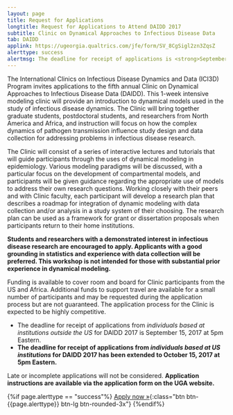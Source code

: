 ```yaml
---
layout: page
title: Request for Applications
longtitle: Request for Applications to Attend DAIDD 2017
subtitle: Clinic on Dynamical Approaches to Infectious Disease Data
tab: DAIDD
applink: https://ugeorgia.qualtrics.com/jfe/form/SV_8CgSigl2zn3ZqsZ
alerttype: success
alertmsg: The deadline for receipt of applications is <strong>September 15</strong> for applicants based at institutions outside the US and <strong>October 15</strong> US-based applicants. Late or incomplete applications will not be considered.
---
```


The International Clinics on Infectious Disease Dynamics and Data (ICI3D) Program invites applications to the fifth annual Clinic on Dynamical Approaches to Infectious Disease Data (DAIDD). This 1-week intensive modeling clinic will provide an introduction to dynamical models used in the study of infectious disease dynamics. The Clinic will bring together graduate students, postdoctoral students, and researchers from North America and Africa, and instruction will focus on how the complex dynamics of pathogen transmission influence study design and data collection for addressing problems in infectious disease research.

The Clinic will consist of a series of interactive lectures and tutorials that will guide participants through the uses of dynamical modeling in epidemiology. Various modeling paradigms will be discussed, with a particular focus on the development of compartmental models, and participants will be given guidance regarding the appropriate use of models to address their own research questions. Working closely with their peers and with Clinic faculty, each participant will develop a research plan that describes a roadmap for integration of dynamic modeling with data collection and/or analysis in a study system of their choosing. The research plan can be used as a framework for grant or dissertation proposals when participants return to their home institutions.

**Students and researchers with a demonstrated interest in infectious disease research are encouraged to apply. Applicants with a good grounding in statistics and experience with data collection will be preferred. This workshop is not intended for those with substantial prior experience in dynamical modeling.**

Funding is available to cover room and board for Clinic participants from the US and Africa. Additional funds to support travel are available for a small number of participants and may be requested during the application process but are not guaranteed. The application process for the Clinic is expected to be highly competitive.

- The deadline for receipt of applications from _individuals based at institutions outside the US_ for DAIDD 2017 is September 15, 2017 at 5pm Eastern.
- **The deadline for receipt of applications from _individuals based at US institutions_ for DAIDD 2017 has been extended to October 15, 2017 at 5pm Eastern.**

Late or incomplete applications will not be considered. **Application instructions are available via the application form on the UGA website.**

{%if page.alerttype == "success"%}
[Apply now »]({{page.applink}} "Application Form"){:class="btn btn-{{page.alerttype}} btn-lg btn-rounded-3x"}
{%endif%}
